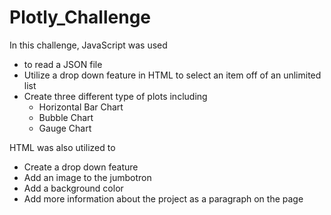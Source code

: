# Plotly_Challenge

In this challenge, JavaScript was used  
* to read a JSON file  
* Utilize a drop down feature in HTML to select an item off of an unlimited list  
* Create three different type of plots including   
  * Horizontal Bar Chart  
  * Bubble Chart  
  * Gauge Chart  
  
HTML was also utilized to  
* Create a drop down feature   
* Add an image to the jumbotron  
* Add a background color   
* Add more information about the project as a paragraph on the page    
